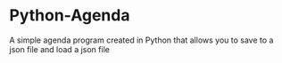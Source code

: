 # Python-Agenda
A simple agenda program created in Python that allows you to save to a json file and load a json file

